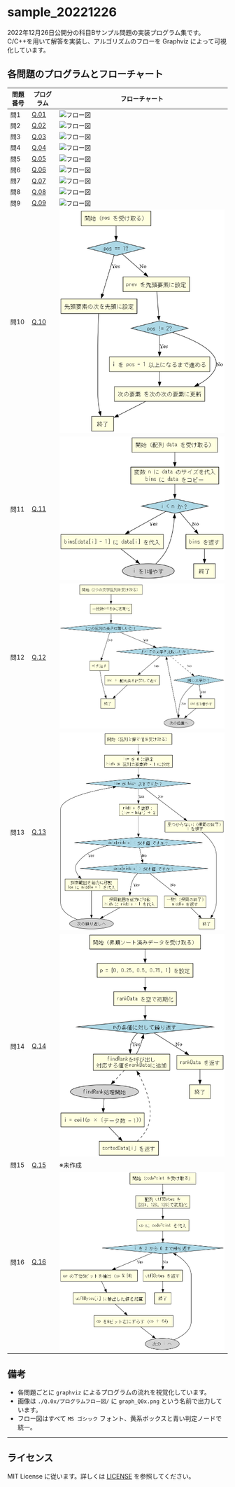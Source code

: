 # sample_20221226
2022年12月26日公開分の科目Bサンプル問題の実装プログラム集です。  
C/C++を用いて解答を実装し、アルゴリズムのフローを Graphviz によって可視化しています。

## 各問題のプログラムとフローチャート

| 問題番号 | プログラム | フローチャート |
|----------|------------|----------------|
| 問1      | [Q.01](./Q.01/) | ![フロー図](./Q.01/プログラムフロー図/graph_Q01.png) |
| 問2      | [Q.02](./Q.02/) | ![フロー図](./Q.02/プログラムフロー図/graph_Q02.png) |
| 問3      | [Q.03](./Q.03/) | ![フロー図](./Q.03/プログラムフロー図/graph_Q03.png) |
| 問4      | [Q.04](./Q.04/) | ![フロー図](./Q.04/プログラムフロー図/graph_Q04.png) |
| 問5      | [Q.05](./Q.05/) | ![フロー図](./Q.05/プログラムフロー図/graph_Q05.png) |
| 問6      | [Q.06](./Q.06/) | ![フロー図](./Q.06/プログラムフロー図/graph_Q06.png) |
| 問7      | [Q.07](./Q.07/) | ![フロー図](./Q.07/プログラムフロー図/graph_Q07.png) |
| 問8      | [Q.08](./Q.08/) | ![フロー図](./Q.08/プログラムフロー図/graph_Q08.png) |
| 問9      | [Q.09](./Q.09/) | ![フロー図](./Q.09/プログラムフロー図/graph_Q09.png) |
| 問10     | [Q.10](./Q.10/) | ![フロー図](./Q.10/プログラムフロー図/graph_Q10.png) |
| 問11     | [Q.11](./Q.11/) | ![フロー図](./Q.11/プログラムフロー図/graph_Q11.png) |
| 問12     | [Q.12](./Q.12/) | ![フロー図](./Q.12/プログラムフロー図/graph_Q12.png) |
| 問13     | [Q.13](./Q.13/) | ![フロー図](./Q.13/プログラムフロー図/graph_Q13.png) |
| 問14     | [Q.14](./Q.14/) | ![フロー図](./Q.14/プログラムフロー図/graph_Q14.png) |
| 問15     | [Q.15](./Q.15/) | ※未作成 |
| 問16     | [Q.16](./Q.16/) | ![フロー図](./Q.16/プログラムフロー図/graph_Q16.png) |

## 備考

- 各問題ごとに `graphviz` によるプログラムの流れを視覚化しています。
- 画像は `./Q.0x/プログラムフロー図/` に `graph_Q0x.png` という名前で出力しています。
- フロー図はすべて `MS ゴシック` フォント、黄系ボックスと青い判定ノードで統一。

---

## ライセンス

MIT License に従います。詳しくは [LICENSE](../../LICENSE) を参照してください。
